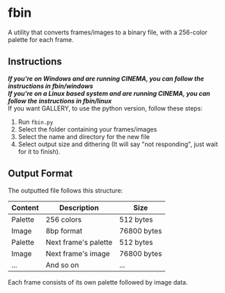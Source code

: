 # fbin

A utility that converts frames/images to a binary file, with a 256-color palette for each frame.

## Instructions
***If you're on Windows and are running CINEMA, you can follow the instructions in fbin/windows***  
***If you're on a Linux based system and are running CINEMA, you can follow the instructions in fbin/linux***  
If you want GALLERY, to use the python version, follow these steps:
1. Run `fbin.py`  
3. Select the folder containing your frames/images  
4. Select the name and directory for the new file  
5. Select output size and dithering
   (It will say "not responding", just wait for it to finish).

## Output Format

The outputted file follows this structure:

| Content | Description | Size |
|---------|-------------|------|
| Palette | 256 colors | 512 bytes |
| Image | 8bp format | 76800 bytes |
| Palette | Next frame's palette | 512 bytes |
| Image | Next frame's image | 76800 bytes |
| ... | And so on | ... |

Each frame consists of its own palette followed by image data.
